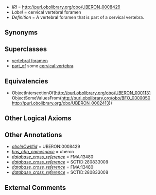 * *IRI* = http://purl.obolibrary.org/obo/UBERON_0008429
 * *Label* = cervical vertebral foramen
 * *Definition* = A vertebral foramen that is part of a cervical vertebra.

## Synonyms


## Superclasses

 * [vertebral foramen](../../UBERON/31/UBERON_0001131.md)
 * [part_of](../../BFO/50/BFO_0000050.md) some [cervical vertebra](../../UBERON/13/UBERON_0002413.md)

## Equivalencies

 * ObjectIntersectionOf(<http://purl.obolibrary.org/obo/UBERON_0001131> ObjectSomeValuesFrom(<http://purl.obolibrary.org/obo/BFO_0000050> <http://purl.obolibrary.org/obo/UBERON_0002413>))

## Other Logical Axioms


## Other Annotations

 * *[oboInOwl#id](../../id/oboInOwl#id.md)* = UBERON:0008429
 * *[has_obo_namespace](../../ce/oboInOwl#hasOBONamespace.md)* = uberon
 * *[database_cross_reference](../../ef/oboInOwl#hasDbXref.md)* = FMA:13480
 * *[database_cross_reference](../../ef/oboInOwl#hasDbXref.md)* = SCTID:280833008
 * *[database_cross_reference](../../ef/oboInOwl#hasDbXref.md)* = FMA:13480
 * *[database_cross_reference](../../ef/oboInOwl#hasDbXref.md)* = SCTID:280833008

## External Comments

